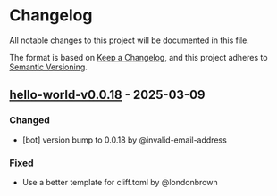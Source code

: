 # Changelog

All notable changes to this project will be documented in this file.

The format is based on [Keep a Changelog](https://keepachangelog.com/en/1.0.0/),
and this project adheres to [Semantic Versioning](https://semver.org/spec/v2.0.0.html).

## [hello-world-v0.0.18] - 2025-03-09

### Changed
- [bot] version bump to 0.0.18 by @invalid-email-address

### Fixed
- Use a better template for cliff.toml by @londonbrown

[hello-world-v0.0.18]: https://github.com/londonbrown/blog-lambdas/compare/v0.0.17..hello-world-v0.0.18

<!-- generated by git-cliff -->
